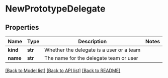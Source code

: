 # NewPrototypeDelegate

## Properties
Name | Type | Description | Notes
------------ | ------------- | ------------- | -------------
**kind** | **str** | Whether the delegate is a user or a team | 
**name** | **str** | The name for the delegate team or user | 

[[Back to Model list]](../README.md#documentation-for-models) [[Back to API list]](../README.md#documentation-for-api-endpoints) [[Back to README]](../README.md)

